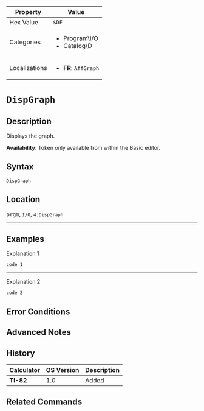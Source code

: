 | Property      | Value |
|---------------|-------|
| Hex Value     | `$DF`|
| Categories    | <ul><li>Program\I/O</li><li>Catalog\D</li></ul> |
| Localizations | <ul><li><b>FR</b>: `AffGraph`</li></ul> |

# `DispGraph`

## Description
Displays the graph.


<b>Availability</b>: Token only available from within the Basic editor.

## Syntax
`DispGraph`

## Location
<kbd>prgm</kbd>, `I/O`, `4:DispGraph`
<hr>

## Examples

Explanation 1
```ti-basic
code 1
```
---
Explanation 2
```ti-basic
code 2
```

## Error Conditions


## Advanced Notes


## History
| Calculator | OS Version | Description |
|------------|------------|-------------|
| <b>TI-82</b> | 1.0 | Added

## Related Commands

    